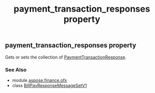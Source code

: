 ﻿---
title: payment_transaction_responses property
second_title: Aspose.Finance for Python via .NET API References
description: 
type: docs
weight: 90
url: /python-net/aspose.finance.ofx/billpayresponsemessagesetv1/payment_transaction_responses/
is_root: false
---

## payment_transaction_responses property


Gets or sets the collection of [PaymentTransactionResponse](/finance/python-net/aspose.finance.ofx.billpay/paymenttransactionresponse).

### See Also
* module [aspose.finance.ofx](../../)
* class [BillPayResponseMessageSetV1](/finance/python-net/aspose.finance.ofx/billpayresponsemessagesetv1)
